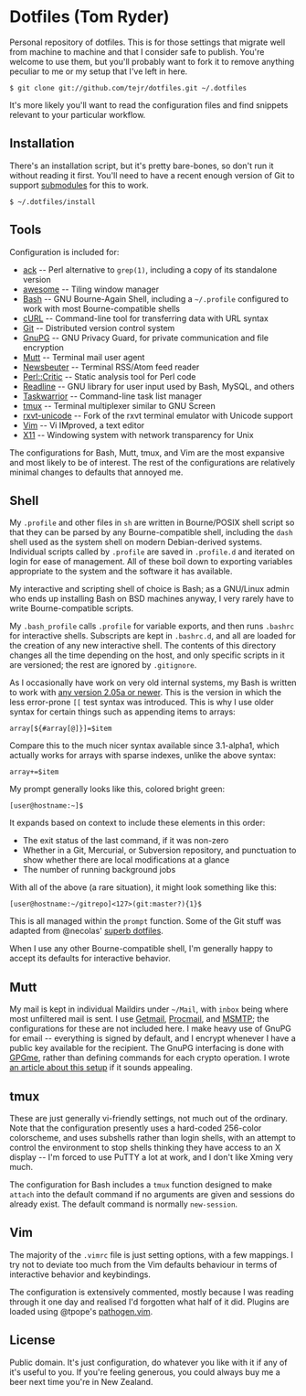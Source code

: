 Dotfiles (Tom Ryder)
====================

Personal repository of dotfiles. This is for those settings that migrate well
from machine to machine and that I consider safe to publish. You're welcome to
use them, but you'll probably want to fork it to remove anything peculiar to me
or my setup that I've left in here.

    $ git clone git://github.com/tejr/dotfiles.git ~/.dotfiles

It's more likely you'll want to read the configuration files and find snippets
relevant to your particular workflow.

Installation
------------

There's an installation script, but it's pretty bare-bones, so don't run it
without reading it first. You'll need to have a recent enough version of Git to
support [submodules][1] for this to work.

    $ ~/.dotfiles/install

Tools
-----

Configuration is included for:

*   [ack][2] -- Perl alternative to `grep(1)`, including a copy of its standalone version
*   [awesome][3] -- Tiling window manager
*   [Bash][4] -- GNU Bourne-Again Shell, including a `~/.profile` configured to work with most Bourne-compatible shells
*   [cURL][5] -- Command-line tool for transferring data with URL syntax
*   [Git][6] -- Distributed version control system
*   [GnuPG][7] -- GNU Privacy Guard, for private communication and file encryption
*   [Mutt][8] -- Terminal mail user agent
*   [Newsbeuter][9] -- Terminal RSS/Atom feed reader
*   [Perl::Critic][10] -- Static analysis tool for Perl code
*   [Readline][11] -- GNU library for user input used by Bash, MySQL, and others
*   [Taskwarrior][12] -- Command-line task list manager
*   [tmux][13] -- Terminal multiplexer similar to GNU Screen
*   [rxvt-unicode][14] -- Fork of the rxvt terminal emulator with Unicode support
*   [Vim][15] -- Vi IMproved, a text editor
*   [X11][16] -- Windowing system with network transparency for Unix

The configurations for Bash, Mutt, tmux, and Vim are the most expansive and
most likely to be of interest. The rest of the configurations are relatively
minimal changes to defaults that annoyed me.

Shell
-----

My `.profile` and other files in `sh` are written in Bourne/POSIX shell script
so that they can be parsed by any Bourne-compatible shell, including the `dash`
shell used as the system shell on modern Debian-derived systems. Individual
scripts called by `.profile` are saved in `.profile.d` and iterated on login
for ease of management. All of these boil down to exporting variables
appropriate to the system and the software it has available.

My interactive and scripting shell of choice is Bash; as a GNU/Linux admin who
ends up installing Bash on BSD machines anyway, I very rarely have to write
Bourne-compatible scripts.

My `.bash_profile` calls `.profile` for variable exports, and then runs
`.bashrc` for interactive shells. Subscripts are kept in `.bashrc.d`, and all
are loaded for the creation of any new interactive shell. The contents of this
directory changes all the time depending on the host, and only specific scripts
in it are versioned; the rest are ignored by `.gitignore`.

As I occasionally have work on very old internal systems, my Bash is written to
work with [any version 2.05a or newer][18]. This is the version in which the
less error-prone `[[` test syntax was introduced. This is why I use older
syntax for certain things such as appending items to arrays:

    array[${#array[@]}]=$item

Compare this to the much nicer syntax available since 3.1-alpha1, which
actually works for arrays with sparse indexes, unlike the above syntax:

    array+=$item

My prompt generally looks like this, colored bright green:

    [user@hostname:~]$

It expands based on context to include these elements in this order:

*   The exit status of the last command, if it was non-zero
*   Whether in a Git, Mercurial, or Subversion repository, and punctuation to
    show whether there are local modifications at a glance
*   The number of running background jobs

With all of the above (a rare situation), it might look something like this:

    [user@hostname:~/gitrepo]<127>(git:master?){1}$

This is all managed within the `prompt` function. Some of the Git stuff was
adapted from @necolas' [superb dotfiles][19].

When I use any other Bourne-compatible shell, I'm generally happy to accept its
defaults for interactive behavior.

Mutt
----

My mail is kept in individual Maildirs under `~/Mail`, with `inbox` being where
most unfiltered mail is sent. I use [Getmail][20], [Procmail][21], and
[MSMTP][22]; the configurations for these are not included here. I make heavy
use of GnuPG for email -- everything is signed by default, and I encrypt
whenever I have a public key available for the recipient. The GnuPG interfacing
is done with [GPGme][23], rather than defining commands for each crypto
operation. I wrote [an article about this setup][24] if it sounds appealing.

tmux
----

These are just generally vi-friendly settings, not much out of the ordinary.
Note that the configuration presently uses a hard-coded 256-color colorscheme,
and uses subshells rather than login shells, with an attempt to control the
environment to stop shells thinking they have access to an X display -- I'm
forced to use PuTTY a lot at work, and I don't like Xming very much.

The configuration for Bash includes a `tmux` function designed to make `attach`
into the default command if no arguments are given and sessions do already
exist. The default command is normally `new-session`.

Vim
---

The majority of the `.vimrc` file is just setting options, with a few mappings.
I try not to deviate too much from the Vim defaults behaviour in terms of
interactive behavior and keybindings.

The configuration is extensively commented, mostly because I was reading
through it one day and realised I'd forgotten what half of it did. Plugins are
loaded using @tpope's [pathogen.vim][25].

License
-------

Public domain. It's just configuration, do whatever you like with it if any of
it's useful to you. If you're feeling generous, you could always buy me a beer
next time you're in New Zealand.

[1]: http://git-scm.com/book/en/Git-Tools-Submodules
[2]: http://beyondgrep.com/
[3]: http://awesome.naquadah.org/
[4]: https://www.gnu.org/software/bash/
[5]: http://curl.haxx.se/
[6]: http://git-scm.com/
[7]: http://www.gnupg.org/
[8]: http://www.mutt.org/
[9]: http://www.newsbeuter.org/
[10]: http://search.cpan.org/~thaljef/Perl-Critic-1.118/lib/Perl/Critic.pm
[11]: http://cnswww.cns.cwru.edu/php/chet/readline/rltop.html
[12]: http://taskwarrior.org/projects/show/taskwarrior
[13]: http://tmux.sourceforge.net/
[14]: http://software.schmorp.de/pkg/rxvt-unicode.html
[15]: http://www.vim.org/
[16]: http://www.x.org/wiki/
[17]: http://www.perl.com/doc/FMTEYEWTK/versus/csh.whynot
[18]: http://wiki.bash-hackers.org/scripting/bashchanges
[19]: https://github.com/necolas/dotfiles
[20]: http://pyropus.ca/software/getmail/
[21]: http://www.procmail.org/
[22]: http://msmtp.sourceforge.net/
[23]: http://www.gnupg.org/related_software/gpgme/
[24]: http://blog.sanctum.geek.nz/linux-crypto-email/
[25]: https://github.com/tpope/vim-pathogen
[26]: http://www.sanctum.geek.nz/about/tom-ryder
[27]: http://www.opensource.org/licenses/MIT

